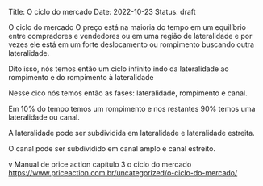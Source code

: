 Title: O ciclo do mercado
Date: 2022-10-23
Status: draft


O ciclo do mercado
O preço está na maioria do tempo em um equilíbrio entre compradores e vendedores ou em uma região de lateralidade e por vezes ele está em um forte deslocamento ou rompimento buscando  outra lateralidade.

Dito isso, nós temos então um ciclo infinito indo da lateralidade ao rompimento e do rompimento à lateralidade

Nesse cico nós temos então as fases: lateralidade, rompimento e canal.

Em 10% do tempo temos um rompimento e nos restantes 90% temos uma lateralidade ou canal.

A lateralidade pode ser subdividida em lateralidade e lateralidade estreita.

O canal pode ser subdividido em canal amplo e canal estreito.


v Manual de price action capítulo 3 o ciclo do mercado
https://www.priceaction.com.br/uncategorized/o-ciclo-do-mercado/
